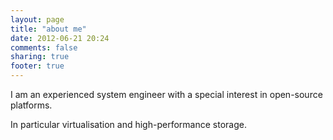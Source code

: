```yaml
---
layout: page
title: "about me"
date: 2012-06-21 20:24
comments: false
sharing: true
footer: true
---
```



I am an experienced system engineer with a special interest in open-source platforms.

In particular virtualisation and high-performance storage.

